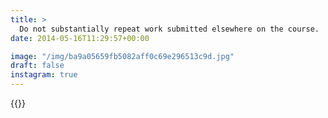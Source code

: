 ```yaml
---
title: >
  Do not substantially repeat work submitted elsewhere on the course.
date: 2014-05-16T11:29:57+00:00

image: "/img/ba9a05659fb5082aff0c69e296513c9d.jpg"
draft: false
instagram: true
---
```


{{<photo src="/img/ba9a05659fb5082aff0c69e296513c9d.jpg">}}

